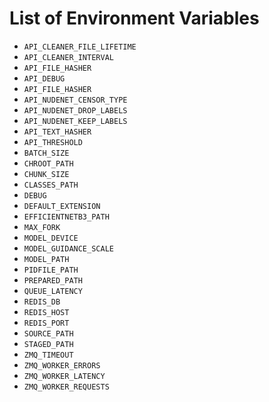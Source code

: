 # List of Environment Variables #

- `API_CLEANER_FILE_LIFETIME`
- `API_CLEANER_INTERVAL`
- `API_FILE_HASHER`
- `API_DEBUG`
- `API_FILE_HASHER`
- `API_NUDENET_CENSOR_TYPE`
- `API_NUDENET_DROP_LABELS`
- `API_NUDENET_KEEP_LABELS`
- `API_TEXT_HASHER`
- `API_THRESHOLD`
- `BATCH_SIZE`
- `CHROOT_PATH`
- `CHUNK_SIZE`
- `CLASSES_PATH`
- `DEBUG`
- `DEFAULT_EXTENSION`
- `EFFICIENTNETB3_PATH`
- `MAX_FORK`
- `MODEL_DEVICE`
- `MODEL_GUIDANCE_SCALE`
- `MODEL_PATH`
- `PIDFILE_PATH`
- `PREPARED_PATH`
- `QUEUE_LATENCY`
- `REDIS_DB`
- `REDIS_HOST`
- `REDIS_PORT`
- `SOURCE_PATH`
- `STAGED_PATH`
- `ZMQ_TIMEOUT`
- `ZMQ_WORKER_ERRORS`
- `ZMQ_WORKER_LATENCY`
- `ZMQ_WORKER_REQUESTS`
